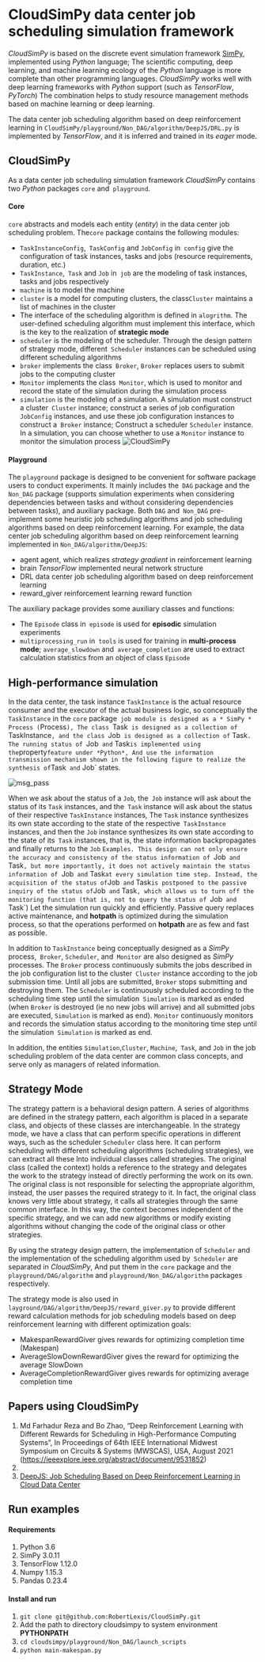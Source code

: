 # CloudSimPy data center job scheduling simulation framework

*CloudSimPy* is based on the discrete event simulation framework [SimPy](https://simpy.readthedocs.io/en/latest/contents.html), implemented using *Python* language;
The scientific computing, deep learning, and machine learning ecology of the *Python* language is more complete than other programming languages. *CloudSimPy* works well with deep learning frameworks with *Python* support (such as *TensorFlow*, *PyTorch*) The combination helps to study resource management methods based on machine learning or deep learning.

The data center job scheduling algorithm based on deep reinforcement learning in `CloudSimPy/playground/Non_DAG/algorithm/DeepJS/DRL.py` is implemented by *TensorFlow*, and it is inferred and trained in its *eager* mode.

## CloudSimPy
As a data center job scheduling simulation framework *CloudSimPy* contains two *Python* packages `core` and` playground`.
#### Core
`core` abstracts and models each entity (*entity*) in the data center job scheduling problem. The`core` package contains the following modules:

+ `TaskInstanceConfig`,` TaskConfig` and `JobConfig` in` config` give the configuration of task instances, tasks and jobs (resource requirements, duration, etc.)
+ `TaskInstance`,` Task` and `Job` in` job` are the modeling of task instances, tasks and jobs respectively
+ `machine` is to model the machine
+ `cluster` is a model for computing clusters, the class`Cluster` maintains a list of machines in the cluster
+ The interface of the scheduling algorithm is defined in `alogrithm`. The user-defined scheduling algorithm must implement this interface, which is the key to the realization of **strategic mode**
+ `scheduler` is the modeling of the scheduler. Through the design pattern of strategy mode, different` Scheduler` instances can be scheduled using different scheduling algorithms
+ `broker` implements the class` Broker`, `Broker` replaces users to submit jobs to the computing cluster
+ `Monitor` implements the class` Monitor`, which is used to monitor and record the state of the simulation during the simulation process
+ `simulation` is the modeling of a simulation. A simulation must construct a cluster` Cluster` instance; construct a series of job configuration `JobConfig` instances, and use these job configuration instances to construct a` Broker` instance;
Construct a scheduler `Scheduler` instance. In a simulation, you can choose whether to use a `Monitor` instance to monitor the simulation process
![CloudSimPy](images/cloudsimpy-arch.png)

#### Playground
The `playground` package is designed to be convenient for software package users to conduct experiments. It mainly includes the` DAG` package and the `Non_DAG` package (supports simulation experiments when considering dependencies between tasks and without considering dependencies between tasks), and auxiliary package.
Both `DAG` and` Non_DAG` pre-implement some heuristic job scheduling algorithms and job scheduling algorithms based on deep reinforcement learning.
For example, the data center job scheduling algorithm based on deep reinforcement learning implemented in `Non_DAG/algorithm/DeepJS`:
+ agent agent, which realizes *strategy gradient* in reinforcement learning
+ brain *TensorFlow* implemented neural network structure
+ DRL data center job scheduling algorithm based on deep reinforcement learning
+ reward_giver reinforcement learning reward function

The auxiliary package provides some auxiliary classes and functions:
+ The `Episode` class in` episode` is used for **episodic** simulation experiments
+ `multiprocessing_run` in` tools` is used for training in **multi-process mode**; `average_slowdown` and` average_completion` are used to extract calculation statistics from an object of class `Episode`

## High-performance simulation
In the data center, the task instance `TaskInstance` is the actual resource consumer and the executor of the actual business logic, so conceptually the` TaskInstance` in the `core` package` job module is designed as a * SimPy * Process (`Process`),
The class `Task` is designed as a collection of` TaskInstance`, and the class `Job` is designed as a collection of` Task`. The running status of `Job` and` Task` is implemented using the `property` feature under *Python*,
And use the information transmission mechanism shown in the following figure to realize the synthesis of `Task` and` Job` states.

![msg_pass](images/msg.png)

When we ask about the status of a `Job`, the` Job` instance will ask about the status of its `Task` instances, and the` Task` instance will ask about the status of their respective `TaskInstance` instances,
The `Task` instance synthesizes its own state according to the state of the respective` TaskInstance` instances, and then the `Job` instance synthesizes its own state according to the state of its` Task` instances, that is, the state information backpropagates and finally returns to the `Job` `Examples.
This design can not only ensure the accuracy and consistency of the status information of `Job` and` Task`, but more importantly, it does not actively maintain the status information of `Job` and` Task` at every simulation time step.
Instead, the acquisition of the status of `Job` and` Task` is postponed to the passive inquiry of the status of `Job` and` Task`, which allows us to turn off the monitoring function (that is, not to query the status of `Job` and` Task`) Let the simulation run quickly and efficiently.
Passive query replaces active maintenance, and **hotpath** is optimized during the simulation process, so that the operations performed on **hotpath** are as few and fast as possible.

In addition to `TaskInstance` being conceptually designed as a *SimPy* process,` Broker`, `Scheduler`, and` Monitor` are also designed as *SimPy* processes.
The `Broker` process continuously submits the jobs described in the job configuration list to the cluster` Cluster` instance according to the job submission time. Until all jobs are submitted, `Broker` stops submitting and destroying them.
The `Scheduler` is continuously scheduled according to the scheduling time step until the simulation` Simulation` is marked as ended (when `Broker` is destroyed (ie no new jobs will arrive) and all submitted jobs are executed,
`Simulation` is marked as end). `Monitor` continuously monitors and records the simulation status according to the monitoring time step until the simulation` Simulation` is marked as end.

In addition, the entities `Simulation`,`Cluster`, `Machine`,` Task`, and `Job` in the job scheduling problem of the data center are common class concepts, and serve only as managers of related information.

## Strategy Mode
The strategy pattern is a behavioral design pattern. A series of algorithms are defined in the strategy pattern, each algorithm is placed in a separate class, and objects of these classes are interchangeable.
In the strategy mode, we have a class that can perform specific operations in different ways, such as the scheduler `Scheduler` class here. It can perform scheduling with different scheduling algorithms (scheduling strategies), we can extract all these Into individual classes called strategies. The original class (called the context) holds a reference to the strategy and delegates the work to the strategy instead of directly performing the work on its own. The original class is not responsible for selecting the appropriate algorithm, instead, the user passes the required strategy to it. In fact, the original class knows very little about strategy, it calls all strategies through the same common interface.
In this way, the context becomes independent of the specific strategy, and we can add new algorithms or modify existing algorithms without changing the code of the original class or other strategies.

By using the strategy design pattern, the implementation of `Scheduler` and the implementation of the scheduling algorithm used by` Scheduler` are separated in *CloudSimPy*,
And put them in the `core` package and the` playground/DAG/algorithm` and `playground/Non_DAG/algorithm` packages respectively.

The strategy mode is also used in `layground/DAG/algorithm/DeepJS/reward_giver.py` to provide different reward calculation methods for job scheduling models based on deep reinforcement learning with different optimization goals:
+ MakespanRewardGiver gives rewards for optimizing completion time (Makespan)
+ AverageSlowDownRewardGiver gives the reward for optimizing the average SlowDown
+ AverageCompletionRewardGiver gives rewards for optimizing average completion time

## Papers using CloudSimPy
1. Md Farhadur Reza and Bo Zhao, “Deep Reinforcement Learning with Different Rewards for Scheduling in High-Performance Computing Systems”, In Proceedings of 64th IEEE International Midwest Symposium on Circuits & Systems (MWSCAS), USA, August 2021 (https://ieeexplore.ieee.org/abstract/document/9531852)
2. 
3. [DeepJS: Job Scheduling Based on Deep Reinforcement Learning in Cloud Data Center](./playground/paper/F0049-4.19.pdf)

## Run examples
#### Requirements
1. Python 3.6
2. SimPy 3.0.11
3. TensorFlow 1.12.0
4. Numpy 1.15.3
5. Pandas 0.23.4
#### Install and run
1. `git clone git@github.com:RobertLexis/CloudSimPy.git`
2. Add the path to directory cloudsimpy to system environment **PYTHONPATH**
3. `cd cloudsimpy/playground/Non_DAG/launch_scripts`
4. `python main-makespan.py`
